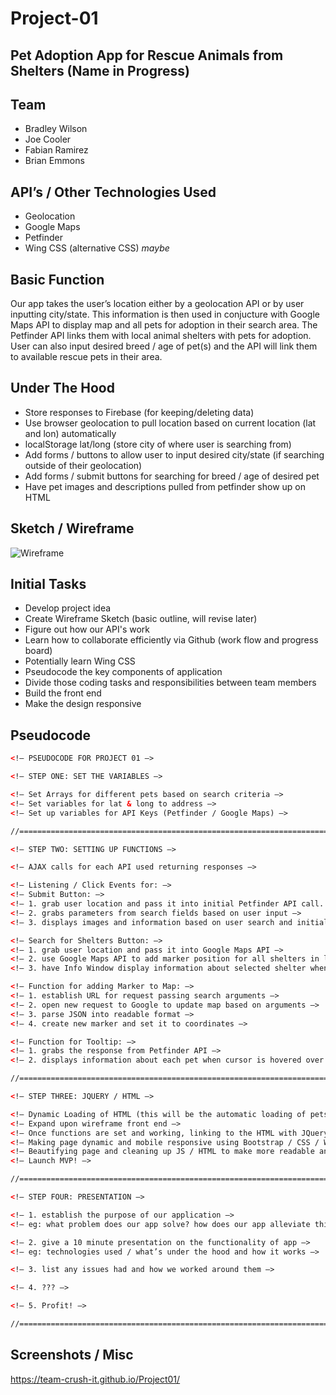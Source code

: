 # Project-01

## Pet Adoption App for Rescue Animals from Shelters (Name in Progress)

## Team

* Bradley Wilson
* Joe Cooler
* Fabian Ramirez
* Brian Emmons

## API’s / Other Technologies Used

* Geolocation
* Google Maps
* Petfinder
* Wing CSS (alternative CSS) *maybe*

## Basic Function

Our app takes the user’s location either by a geolocation API or by user inputting city/state. This information is then used in conjucture with Google Maps API to display map and all pets for adoption in their search area. The Petfinder API links them with local animal shelters with pets for adoption. User can also input desired breed / age of pet(s) and the API will link them to available rescue pets in their area.

## Under The Hood

* Store responses to Firebase (for keeping/deleting data)
* Use browser geolocation to pull location based on current location (lat and lon) automatically
* localStorage lat/long (store city of where user is searching from)
* Add forms / buttons to allow user to input desired city/state (if searching outside of their geolocation)
* Add forms / submit buttons for searching for breed / age of desired pet
* Have pet images and descriptions pulled from petfinder show up on HTML

## Sketch / Wireframe

![Wireframe](images/wireframe.png)

## Initial Tasks

* Develop project idea
* Create Wireframe Sketch (basic outline, will revise later)
* Figure out how our API's work
* Learn how to collaborate efficiently via Github (work flow and progress board)
* Potentially learn Wing CSS
* Pseudocode the key components of application
* Divide those coding tasks and responsibilities between team members
* Build the front end
* Make the design responsive

## Pseudocode

```html
<!— PSEUDOCODE FOR PROJECT 01 —>

<!— STEP ONE: SET THE VARIABLES —>

<!— Set Arrays for different pets based on search criteria —>
<!— Set variables for lat & long to address —>
<!— Set up variables for API Keys (Petfinder / Google Maps) —>

//==================================================================================//

<!— STEP TWO: SETTING UP FUNCTIONS —>​

<!— AJAX calls for each API used returning responses —>

<!— Listening / Click Events for: —>
<!— Submit Button: —>
<!— 1. grab user location and pass it into initial Petfinder API call. —>
<!— 2. grabs parameters from search fields based on user input —>
<!— 3. displays images and information based on user search and initial page load —>

<!— Search for Shelters Button: —>
<!— 1. grab user location and pass it into Google Maps API —>
<!— 2. use Google Maps API to add marker position for all shelters in local area —>
<!— 3. have Info Window display information about selected shelter when user hovers over —>

<!— Function for adding Marker to Map: —>
<!— 1. establish URL for request passing search arguments —>
<!— 2. open new request to Google to update map based on arguments —>
<!— 3. parse JSON into readable format —>
<!— 4. create new marker and set it to coordinates —>

<!— Function for Tooltip: —>
<!— 1. grabs the response from Petfinder API —>
<!— 2. displays information about each pet when cursor is hovered over picture —>

//==================================================================================//

<!— STEP THREE: JQUERY / HTML —>

<!— Dynamic Loading of HTML (this will be the automatic loading of pets to HTML page from the array, Google Map displaying, etc) —>
<!— Expand upon wireframe front end —>
<!— Once functions are set and working, linking to the HTML with JQuery —>
<!— Making page dynamic and mobile responsive using Bootstrap / CSS / Wing —>
<!— Beautifying page and cleaning up JS / HTML to make more readable and presentable —>
<!— Launch MVP! —>

//==================================================================================//

<!— STEP FOUR: PRESENTATION —>

<!— 1. establish the purpose of our application —>
<!— eg: what problem does our app solve? how does our app alleviate this problem? —>

<!— 2. give a 10 minute presentation on the functionality of app —>
<!— eg: technologies used / what’s under the hood and how it works —>

<!— 3. list any issues had and how we worked around them —>

<!— 4. ??? —>

<!— 5. Profit! —>

//===================================================================================//
```

## Screenshots / Misc
https://team-crush-it.github.io/Project01/
